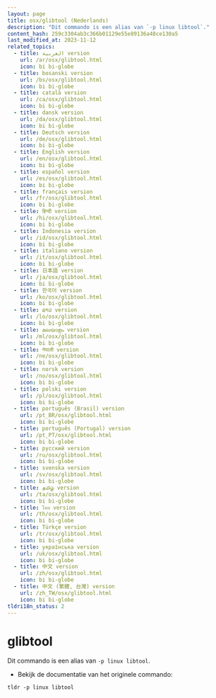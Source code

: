 ```yaml
---
layout: page
title: osx/glibtool (Nederlands)
description: "Dit commando is een alias van `-p linux libtool`."
content_hash: 259c3304ab3c366b01129e55e89136a48ce130a5
last_modified_at: 2023-11-12
related_topics:
  - title: العربية version
    url: /ar/osx/glibtool.html
    icon: bi bi-globe
  - title: bosanski version
    url: /bs/osx/glibtool.html
    icon: bi bi-globe
  - title: català version
    url: /ca/osx/glibtool.html
    icon: bi bi-globe
  - title: dansk version
    url: /da/osx/glibtool.html
    icon: bi bi-globe
  - title: Deutsch version
    url: /de/osx/glibtool.html
    icon: bi bi-globe
  - title: English version
    url: /en/osx/glibtool.html
    icon: bi bi-globe
  - title: español version
    url: /es/osx/glibtool.html
    icon: bi bi-globe
  - title: français version
    url: /fr/osx/glibtool.html
    icon: bi bi-globe
  - title: हिन्दी version
    url: /hi/osx/glibtool.html
    icon: bi bi-globe
  - title: Indonesia version
    url: /id/osx/glibtool.html
    icon: bi bi-globe
  - title: italiano version
    url: /it/osx/glibtool.html
    icon: bi bi-globe
  - title: 日本語 version
    url: /ja/osx/glibtool.html
    icon: bi bi-globe
  - title: 한국어 version
    url: /ko/osx/glibtool.html
    icon: bi bi-globe
  - title: ລາວ version
    url: /lo/osx/glibtool.html
    icon: bi bi-globe
  - title: മലയാളം version
    url: /ml/osx/glibtool.html
    icon: bi bi-globe
  - title: नेपाली version
    url: /ne/osx/glibtool.html
    icon: bi bi-globe
  - title: norsk version
    url: /no/osx/glibtool.html
    icon: bi bi-globe
  - title: polski version
    url: /pl/osx/glibtool.html
    icon: bi bi-globe
  - title: português (Brasil) version
    url: /pt_BR/osx/glibtool.html
    icon: bi bi-globe
  - title: português (Portugal) version
    url: /pt_PT/osx/glibtool.html
    icon: bi bi-globe
  - title: русский version
    url: /ru/osx/glibtool.html
    icon: bi bi-globe
  - title: svenska version
    url: /sv/osx/glibtool.html
    icon: bi bi-globe
  - title: தமிழ் version
    url: /ta/osx/glibtool.html
    icon: bi bi-globe
  - title: ไทย version
    url: /th/osx/glibtool.html
    icon: bi bi-globe
  - title: Türkçe version
    url: /tr/osx/glibtool.html
    icon: bi bi-globe
  - title: українська version
    url: /uk/osx/glibtool.html
    icon: bi bi-globe
  - title: 中文 version
    url: /zh/osx/glibtool.html
    icon: bi bi-globe
  - title: 中文 (繁體, 台灣) version
    url: /zh_TW/osx/glibtool.html
    icon: bi bi-globe
tldri18n_status: 2
---
```

# glibtool

Dit commando is een alias van `-p linux libtool`.

- Bekijk de documentatie van het originele commando:

`tldr -p linux libtool`
